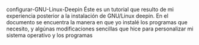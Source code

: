 configurar-GNU-Linux-Deepin
Éste es un tutorial que resulto de mi experiencia posterior a la instalación de GNU/Linux deepin. En el documento se encuentra la manera en que yo instalé los programas que necesito, y algúnas modificaciones sencillas que hice para personalizar mi sistema operativo y los programas
